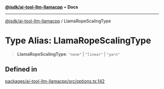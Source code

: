 [**@isdk/ai-tool-llm-llamacpp**](../README.md) • **Docs**

***

[@isdk/ai-tool-llm-llamacpp](../globals.md) / LlamaRopeScalingType

# Type Alias: LlamaRopeScalingType

> **LlamaRopeScalingType**: `"none"` \| `"linear"` \| `"yarn"`

## Defined in

[packages/ai-tool-llm-llamacpp/src/options.ts:142](https://github.com/isdk/ai-tool-llm-llamacpp.js/blob/6da1b2e45fa070275822118925c6d1e2ef4f49b5/src/options.ts#L142)
